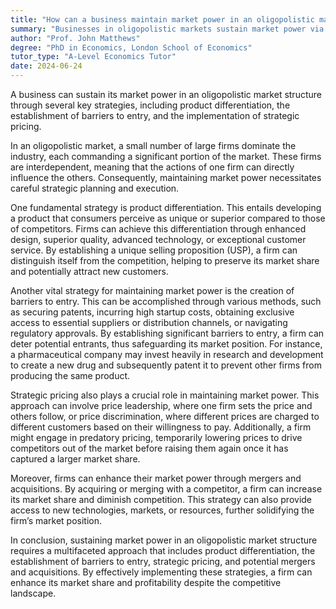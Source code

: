 ```yaml
---
title: "How can a business maintain market power in an oligopolistic market structure?"
summary: "Businesses in oligopolistic markets sustain market power via product differentiation, creating barriers to entry, and employing strategic pricing techniques. These factors help them compete and maintain their position."
author: "Prof. John Matthews"
degree: "PhD in Economics, London School of Economics"
tutor_type: "A-Level Economics Tutor"
date: 2024-06-24
---
```


A business can sustain its market power in an oligopolistic market structure through several key strategies, including product differentiation, the establishment of barriers to entry, and the implementation of strategic pricing.

In an oligopolistic market, a small number of large firms dominate the industry, each commanding a significant portion of the market. These firms are interdependent, meaning that the actions of one firm can directly influence the others. Consequently, maintaining market power necessitates careful strategic planning and execution.

One fundamental strategy is product differentiation. This entails developing a product that consumers perceive as unique or superior compared to those of competitors. Firms can achieve this differentiation through enhanced design, superior quality, advanced technology, or exceptional customer service. By establishing a unique selling proposition (USP), a firm can distinguish itself from the competition, helping to preserve its market share and potentially attract new customers.

Another vital strategy for maintaining market power is the creation of barriers to entry. This can be accomplished through various methods, such as securing patents, incurring high startup costs, obtaining exclusive access to essential suppliers or distribution channels, or navigating regulatory approvals. By establishing significant barriers to entry, a firm can deter potential entrants, thus safeguarding its market position. For instance, a pharmaceutical company may invest heavily in research and development to create a new drug and subsequently patent it to prevent other firms from producing the same product.

Strategic pricing also plays a crucial role in maintaining market power. This approach can involve price leadership, where one firm sets the price and others follow, or price discrimination, where different prices are charged to different customers based on their willingness to pay. Additionally, a firm might engage in predatory pricing, temporarily lowering prices to drive competitors out of the market before raising them again once it has captured a larger market share.

Moreover, firms can enhance their market power through mergers and acquisitions. By acquiring or merging with a competitor, a firm can increase its market share and diminish competition. This strategy can also provide access to new technologies, markets, or resources, further solidifying the firm’s market position.

In conclusion, sustaining market power in an oligopolistic market structure requires a multifaceted approach that includes product differentiation, the establishment of barriers to entry, strategic pricing, and potential mergers and acquisitions. By effectively implementing these strategies, a firm can enhance its market share and profitability despite the competitive landscape.
    